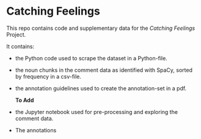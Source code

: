 # Catching Feelings
This repo contains code and supplementary data for the _Catching Feelings_ Project.

It contains:

  - the Python code used to scrape the dataset in a Python-file.
  - the noun chunks in the comment data as identified with SpaCy, sorted by frequency in a csv-file.
  - the annotation guidelines used to create the annotation-set in a pdf.

    **To Add**
  - the Jupyter notebook used for pre-processing and exploring the comment data.
  - The annotations
